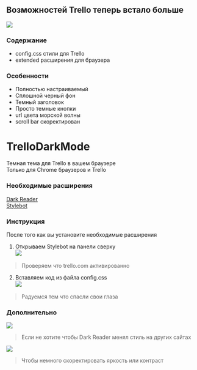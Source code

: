 ## Возможностей Trello теперь встало больше
![](https://i.ibb.co/gZNdcqc/image.png)

### Содержание
- config.css стили для Trello
- extended расширения для браузера

### Особенности
- Полностью настраиваемый
- Сплошной черный фон
- Темный заголовок
- Просто темные кнопки
- url цвета морской волны
- scroll bar скоректирован

# TrelloDarkMode
Темная тема для Trello в вашем браузере  
Только для Chrome браузеров и Trello

### Необходимые расширения

[Dark Reader](https://chrome.google.com/webstore/detail/dark-reader/eimadpbcbfnmbkopoojfekhnkhdbieeh?hl=ru)  
[Stylebot](https://chrome.google.com/webstore/detail/stylebot/oiaejidbmkiecgbjeifoejpgmdaleoha)

### Инструкция
После того как вы установите необходимые расширения
1. Открываем Stylebot на панели сверху  
![](https://i.ibb.co/zxRjq8J/Group-2.png)
> Проверяем что trello.com активированно

2. Вставляем код из файла config.css  
![](https://i.ibb.co/pQcD1Qx/Group-5.png)
> Радуемся тем что спасли свои глаза

### Дополнительно
![](https://i.ibb.co/vvgRD0y/Group-1.png)
> Если не хотите чтобы Dark Reader менял стиль на других сайтах

![](https://i.ibb.co/FxwDgL1/Group-6.png)
> Чтобы немного скоректировать яркость или контраст

